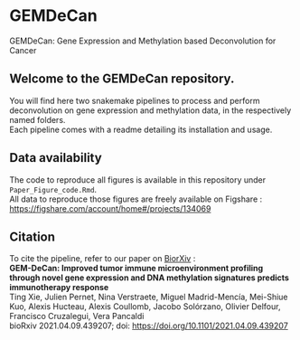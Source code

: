 # GEMDeCan
GEMDeCan: Gene Expression and Methylation based Deconvolution for Cancer

## Welcome to the GEMDeCan repository.  
You will find here two snakemake pipelines to process and perform deconvolution on gene expression and methylation data, in the respectively named folders.  
Each pipeline comes with a readme detailing its installation and usage.

## Data availability
The code to reproduce all figures is available in this repository under `Paper_Figure_code.Rmd`.  
All data to reproduce those figures are freely available on Figshare :  
https://figshare.com/account/home#/projects/134069

## Citation 
To cite the pipeline, refer to our paper on [BiorXiv](https://www.biorxiv.org/content/10.1101/2021.04.09.439207v2) :  
**GEM-DeCan: Improved tumor immune microenvironment profiling through novel gene expression and DNA methylation signatures predicts immunotherapy response**  
Ting Xie, Julien Pernet, Nina Verstraete, Miguel Madrid-Mencía, Mei-Shiue Kuo, Alexis Hucteau, Alexis Coullomb, Jacobo Solórzano, Olivier Delfour, Francisco Cruzalegui, Vera Pancaldi  
bioRxiv 2021.04.09.439207; doi: https://doi.org/10.1101/2021.04.09.439207
